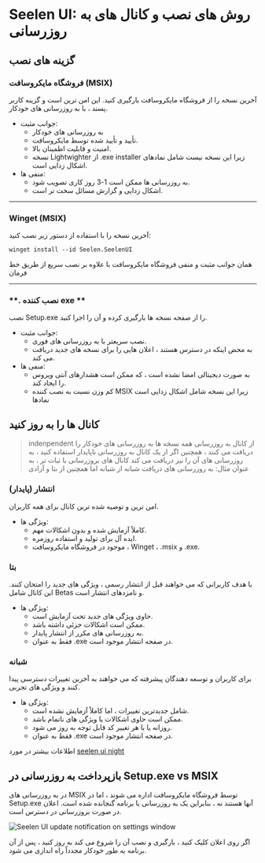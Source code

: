 # **Seelen UI: روش های نصب و کانال های به روزرسانی**

## **گزینه های نصب**

### **فروشگاه مایکروسافت (MSIX)**

آخرین نسخه را از فروشگاه مایکروسافت بارگیری کنید. این امن ترین است
 و گزینه کاربر پسند ، با به روزرسانی های خودکار.

*   جوانب مثبت:
    *   به روزرسانی های خودکار
    *   تأیید و تأیید شده توسط مایکروسافت.
    *   امنیت و قابلیت اطمینان بالا.
    *   نسخه Lightwighter از .exe installer زیرا این نسخه نیست
         شامل نمادهای اشکال زدایی است.
*   منفی ها:
    *   به روزرسانی ها ممکن است 1-3 روز کاری تصویب شود.
    *   اشکال زدایی و گزارش مسائل سخت تر است.

***

### **Winget (MSIX)**

آخرین نسخه را با استفاده از دستور زیر نصب کنید:

```pwsh
winget install --id Seelen.SeelenUI
```

همان جوانب مثبت و منفی فروشگاه مایکروسافت با علاوه بر نصب سریع از طریق
 خط فرمان

***

### \*\*. نصب کننده exe \*\*

نصب Setup.exe را از صفحه نسخه ها بارگیری کرده و آن را اجرا کنید.

*   جوانب مثبت:
    *   نصب سریعتر با به روزرسانی های فوری.
    *   به محض اینکه در دسترس هستند ، اعلان هایی را برای نسخه های جدید دریافت می کند.
*   منفی ها:
    *   به صورت دیجیتالی امضا نشده است ، که ممکن است هشدارهای آنتی ویروس را ایجاد کند.
    *   کم وزن نسبت به نصب کننده MSIX زیرا این نسخه شامل اشکال زدایی است
         نمادها

## **کانال ها را به روز کنید**

> indenpendent از کانال به روزرسانی همه نسخه ها به روزرسانی های خودکار را دریافت می کنند ،
>  همچنین اگر از یک کانال به روزرسانی ناپایدار استفاده کنید ، به روزرسانی های آن را نیز دریافت می کند
>  کانال های بروزرسانی با ثبات تر ، به عنوان مثال: به روزرسانی های دریافت شبانه از شبانه اما
>  همچنین از بتا و آزادی

### **انتشار (پایدار)**

امن ترین و توصیه شده ترین کانال برای همه کاربران.

*   ویژگی ها:
    *   کاملاً آزمایش شده و بدون اشکالات مهم.
    *   ایده آل برای تولید و استفاده روزمره.
    *   موجود در فروشگاه مایکروسافت ، Winget ، .msix و .exe.

### **بتا**

با هدف کاربرانی که می خواهند قبل از انتشار رسمی ، ویژگی های جدید را امتحان کنند.
 این کانال شامل Betas و نامزدهای انتشار است.

*   ویژگی ها:
    *   حاوی ویژگی های جدید تحت آزمایش است.
    *   ممکن است اشکالات جزئی داشته باشد.
    *   به روزرسانی های مکرر از انتشار پایدار.
    *   فقط به عنوان .exe در صفحه انتشار موجود است.

### **شبانه**

برای کاربران و توسعه دهندگان پیشرفته که می خواهند به آخرین تغییرات دسترسی پیدا کنند و
 ویژگی های تجربی.

*   ویژگی ها:
    *   شامل جدیدترین تغییرات ، اما کاملاً آزمایش نشده است.
    *   ممکن است حاوی اشکالات یا ویژگی های ناتمام باشد.
    *   روزانه یا با هر تغییر کد قابل توجه به روز می شود.
    *   فقط به عنوان .exe در صفحه انتشار موجود است.

اطلاعات بیشتر در مورد [seelen ui night](./nightly.md)

## **بازپرداخت به روزرسانی در Setup.exe vs MSIX**

در به روزرسانی های MSIX توسط فروشگاه مایکروسافت اداره می شوند ، اما در Setup.exe آنها هستند
 نه ، بنابراین یک به روزرسانی با برنامه گنجانده شده است.
 اعلان در صورت بروزرسانی در دسترس است.

![Seelen UI update notification on settings window](https://github.com/Seelen-Inc/slu-blog/blob/master/blog/seelen-ui-distribution-channels/image.png?raw=true)

اگر روی اعلان کلیک کنید ، بارگیری و نصب آن را شروع می کند
 به روز کنید ، پس از آن برنامه به طور خودکار مجدداً راه اندازی می شود.
